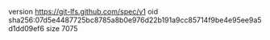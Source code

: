 version https://git-lfs.github.com/spec/v1
oid sha256:07d5e4487725bc8785a8b0e976d22b191a9cc85714f9be4e95ee9a5d1dd09ef6
size 7075
